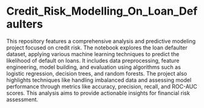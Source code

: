 # Credit_Risk_Modelling_On_Loan_Defaulters
This repository features a comprehensive analysis and predictive modeling project focused on credit risk. The notebook explores the loan defaulter dataset, applying various machine learning techniques to predict the likelihood of default on loans. It includes data preprocessing, feature engineering, model building, and evaluation using algorithms such as logistic regression, decision trees, and random forests. The project also highlights techniques like handling imbalanced data and assessing model performance through metrics like accuracy, precision, recall, and ROC-AUC scores. This analysis aims to provide actionable insights for financial risk assessment.
